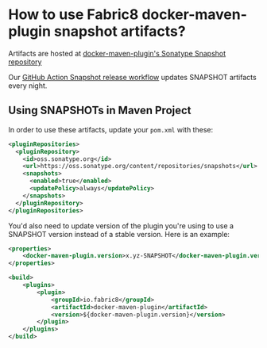 # How to use Fabric8 docker-maven-plugin snapshot artifacts?

Artifacts are hosted at [docker-maven-plugin's Sonatype Snapshot repository](https://oss.sonatype.org/content/repositories/snapshots/io/fabric8/docker-maven-plugin/)

Our [GitHub Action Snapshot release workflow](https://github.com/fabric8io/docker-maven-plugin/blob/master/.github/workflows/release-snapshots.yml) updates SNAPSHOT artifacts every night.

## Using SNAPSHOTs in Maven Project

In order to use these artifacts, update your `pom.xml` with these:

```xml
<pluginRepositories>
  <pluginRepository>
    <id>oss.sonatype.org</id>
    <url>https://oss.sonatype.org/content/repositories/snapshots</url>
    <snapshots>
      <enabled>true</enabled>
      <updatePolicy>always</updatePolicy>
    </snapshots>
  </pluginRepository>
</pluginRepositories>
```

You'd also need to update version of the plugin you're using to use a SNAPSHOT version instead of a stable version. Here is an example:

```xml
<properties>
    <docker-maven-plugin.version>x.yz-SNAPSHOT</docker-maven-plugin.version>
</properties>

<build>
    <plugins>
        <plugin>
            <groupId>io.fabric8</groupId>
            <artifactId>docker-maven-plugin</artifactId>
            <version>${docker-maven-plugin.version}</version>
        </plugin>
    </plugins>
</build>
```

